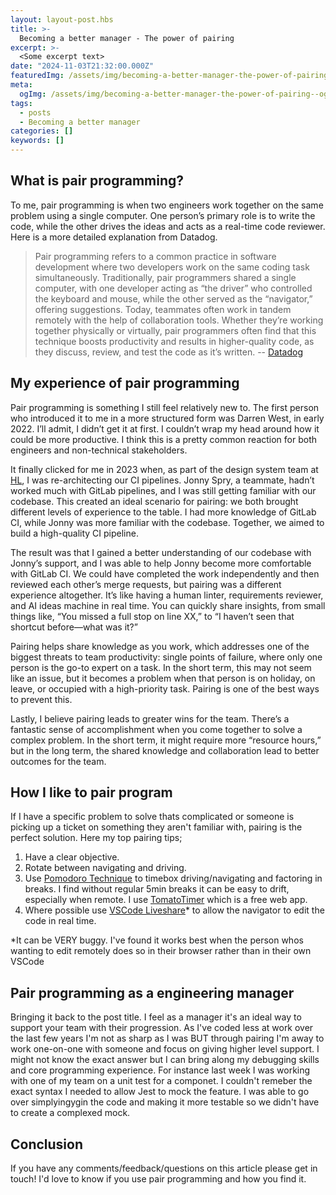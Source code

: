 ```yaml
---
layout: layout-post.hbs
title: >-
  Becoming a better manager - The power of pairing
excerpt: >-
  <Some excerpt text>
date: "2024-11-03T21:32:00.000Z"
featuredImg: /assets/img/becoming-a-better-manager-the-power-of-pairing--featured-img.webp
meta:
  ogImg: /assets/img/becoming-a-better-manager-the-power-of-pairing--og-img.jpg
tags:
  - posts
  - Becoming a better manager
categories: []
keywords: []
---
```


## What is pair programming?
To me, pair programming is when two engineers work together on the same problem using a single computer. One person’s primary role is to write the code, while the other drives the ideas and acts as a real-time code reviewer. Here is a more detailed explanation from Datadog.

> Pair programming refers to a common practice in software development where two developers work on the same coding task simultaneously. Traditionally, pair programmers shared a single computer, with one developer acting as “the driver” who controlled the keyboard and mouse, while the other served as the “navigator,” offering suggestions. Today, teammates often work in tandem remotely with the help of collaboration tools. Whether they’re working together physically or virtually, pair programmers often find that this technique boosts productivity and results in higher-quality code, as they discuss, review, and test the code as it’s written.
> -- [Datadog](https://www.datadoghq.com/knowledge-center/pair-programming/)


## My experience of pair programming
Pair programming is something I still feel relatively new to. The first person who introduced it to me in a more structured form was Darren West, in early 2022. I’ll admit, I didn’t get it at first. I couldn’t wrap my head around how it could be more productive. I think this is a pretty common reaction for both engineers and non-technical stakeholders.

It finally clicked for me in 2023 when, as part of the design system team at [HL](https://hl.co.uk), I was re-architecting our CI pipelines. Jonny Spry, a teammate, hadn’t worked much with GitLab pipelines, and I was still getting familiar with our codebase. This created an ideal scenario for pairing: we both brought different levels of experience to the table. I had more knowledge of GitLab CI, while Jonny was more familiar with the codebase. Together, we aimed to build a high-quality CI pipeline.

The result was that I gained a better understanding of our codebase with Jonny’s support, and I was able to help Jonny become more comfortable with GitLab CI. We could have completed the work independently and then reviewed each other’s merge requests, but pairing was a different experience altogether. It’s like having a human linter, requirements reviewer, and AI ideas machine in real time. You can quickly share insights, from small things like, “You missed a full stop on line XX,” to “I haven’t seen that shortcut before—what was it?”

Pairing helps share knowledge as you work, which addresses one of the biggest threats to team productivity: single points of failure, where only one person is the go-to expert on a task. In the short term, this may not seem like an issue, but it becomes a problem when that person is on holiday, on leave, or occupied with a high-priority task. Pairing is one of the best ways to prevent this.

Lastly, I believe pairing leads to greater wins for the team. There’s a fantastic sense of accomplishment when you come together to solve a complex problem. In the short term, it might require more “resource hours,” but in the long term, the shared knowledge and collaboration lead to better outcomes for the team.


## How I like to pair program
If I have a specific problem to solve thats complicated or someone is picking up a ticket on something they aren't familiar with, pairing is the perfect solution. Here my top pairing tips;

1. Have a clear objective.
2. Rotate between navigating and driving.
3. Use [Pomodoro Technique](https://en.wikipedia.org/wiki/Pomodoro_Technique) to timebox driving/navigating and factoring in breaks. I find without regular 5min breaks it can be easy to drift, especially when remote. I use [TomatoTimer](https://www.toptal.com/project-managers/tomato-timer) which is a free web app.
4. Where possible use [VSCode Liveshare](https://marketplace.visualstudio.com/items?itemName=MS-vsliveshare.vsliveshare)* to allow the navigator to edit the code in real time.

*It can be VERY buggy. I've found it works best when the person whos wanting to edit remotely does so in their browser rather than in their own VSCode


## Pair programming as a engineering manager
Bringing it back to the post title. I feel as a manager it's an ideal way to support your team with their progression. As I've coded less at work over the last few years I'm not as sharp as I was BUT through pairing I'm away to work one-on-one with someone and focus on giving higher level support. I might not know the exact answer but I can bring along my debugging skills and core programming experience. For instance last week I was working with one of my team on a unit test for a componet. I couldn't remeber the exact syntax I needed to allow Jest to mock the feature. I was able to go over simplyingygin the code and making it more testable so we didn't have to create a complexed mock.


## Conclusion
If you have any comments/feedback/questions on this article please get in touch! I'd love to know if you use pair programming and how you find it.

